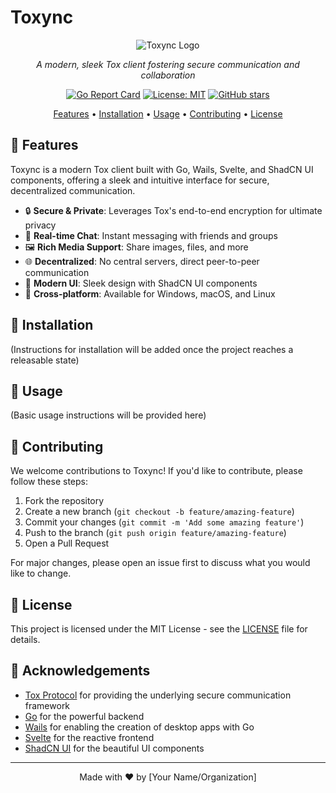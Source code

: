 # Toxync

<div align="center">

![Toxync Logo](path/to/logo.png)

*A modern, sleek Tox client fostering secure communication and collaboration*

[![Go Report Card](https://goreportcard.com/badge/github.com/yourusername/toxync)](https://goreportcard.com/report/github.com/yourusername/toxync)
[![License: MIT](https://img.shields.io/badge/License-MIT-yellow.svg)](https://opensource.org/licenses/MIT)
[![GitHub stars](https://img.shields.io/github/stars/yourusername/toxync.svg)](https://github.com/yourusername/toxync/stargazers)

[Features](#features) • [Installation](#installation) • [Usage](#usage) • [Contributing](#contributing) • [License](#license)

</div>

## 🌟 Features

Toxync is a modern Tox client built with Go, Wails, Svelte, and ShadCN UI components, offering a sleek and intuitive interface for secure, decentralized communication.

- 🔒 **Secure & Private**: Leverages Tox's end-to-end encryption for ultimate privacy
- 💬 **Real-time Chat**: Instant messaging with friends and groups
- 🖼️ **Rich Media Support**: Share images, files, and more
- 🌐 **Decentralized**: No central servers, direct peer-to-peer communication
- 🎨 **Modern UI**: Sleek design with ShadCN UI components
- 📱 **Cross-platform**: Available for Windows, macOS, and Linux

## 🚀 Installation

(Instructions for installation will be added once the project reaches a releasable state)

## 🔧 Usage

(Basic usage instructions will be provided here)

## 🤝 Contributing

We welcome contributions to Toxync! If you'd like to contribute, please follow these steps:

1. Fork the repository
2. Create a new branch (`git checkout -b feature/amazing-feature`)
3. Commit your changes (`git commit -m 'Add some amazing feature'`)
4. Push to the branch (`git push origin feature/amazing-feature`)
5. Open a Pull Request

For major changes, please open an issue first to discuss what you would like to change.

## 📘 License

This project is licensed under the MIT License - see the [LICENSE](LICENSE) file for details.

## 🙏 Acknowledgements

- [Tox Protocol](https://tox.chat/) for providing the underlying secure communication framework
- [Go](https://golang.org/) for the powerful backend
- [Wails](https://wails.io/) for enabling the creation of desktop apps with Go
- [Svelte](https://svelte.dev/) for the reactive frontend
- [ShadCN UI](https://ui.shadcn.com/) for the beautiful UI components

---

<div align="center">
Made with ❤️ by [Your Name/Organization]
</div>